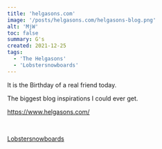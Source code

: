 ```yaml
---
title: 'helgasons.com'
image: '/posts/helgasons.com/helgasons-blog.png'
alt: 'MjW'
toc: false
summary: G's
created: 2021-12-25
tags:
  - 'The Helgasons'
  - 'Lobstersnowboards'
---
```


It is the Birthday of a real friend today.

The biggest blog inspirations I could ever get.

https://www.helgasons.com/

<br/>

<a href="https://lobstersnowboards.com/">Lobstersnowboards</a>
